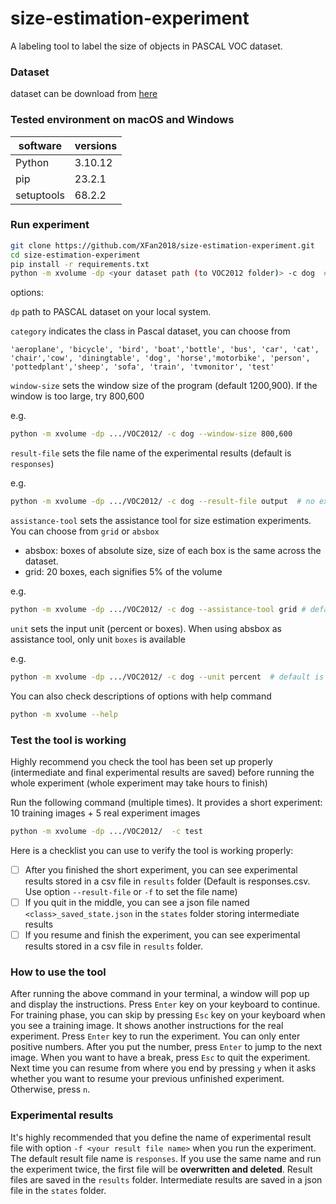 # size-estimation-experiment
A labeling tool to label the size of objects in PASCAL VOC dataset.

### Dataset
dataset can be download from [here](https://uofwaterloo-my.sharepoint.com/:f:/r/personal/x44fan_uwaterloo_ca/Documents/target-size/pascal?csf=1&web=1&e=ZWH7OY)
### Tested environment on macOS and Windows
| software   | versions |
|------------|----------|
| Python     | 3.10.12  |
| pip        | 23.2.1   |
| setuptools | 68.2.2   |


### Run experiment
```bash
git clone https://github.com/XFan2018/size-estimation-experiment.git
cd size-estimation-experiment
pip install -r requirements.txt
python -m xvolume -dp <your dataset path (to VOC2012 folder)> -c dog  # run dog class
```

options:

`dp` path to PASCAL dataset on your local system. 

`category` indicates the class in Pascal dataset, you can choose from 

`'aeroplane', 'bicycle', 'bird', 'boat','bottle', 'bus', 'car', 'cat', 'chair','cow', 'diningtable', 'dog', 'horse','motorbike', 'person', 'pottedplant','sheep', 'sofa', 'train', 'tvmonitor', 'test'`

`window-size` sets the window size of the program (default 1200,900). If the window is too large, try 800,600

e.g.

```bash
python -m xvolume -dp .../VOC2012/ -c dog --window-size 800,600
```

`result-file` sets the file name of the experimental results (default is `responses`)

e.g.
```bash
python -m xvolume -dp .../VOC2012/ -c dog --result-file output  # no extension, '.csv' will be appended to the file name
```


`assistance-tool` sets the assistance tool for size estimation experiments. You can choose from `grid` or `absbox`

- absbox: boxes of absolute size, size of each box is the same across the dataset. 
- grid: 20 boxes, each signifies 5% of the volume

e.g.
```bash
python -m xvolume -dp .../VOC2012/ -c dog --assistance-tool grid # default is absbox
```

`unit` sets the input unit (percent or boxes). When using absbox as assistance tool, only unit `boxes` is available

e.g.
```bash
python -m xvolume -dp .../VOC2012/ -c dog --unit percent  # default is boxes
```

You can also check descriptions of options with help command
```bash
python -m xvolume --help
```

### Test the tool is working 
Highly recommend you check the tool has been set up properly (intermediate and final experimental results are saved) before running the whole experiment (whole experiment may take hours to finish)

Run the following command (multiple times). It provides a short experiment: 10 training images + 5 real experiment images
```bash
python -m xvolume -dp .../VOC2012/  -c test
```

Here is a checklist you can use to verify the tool is working properly:

- [ ] After you finished the short experiment, you can see experimental results stored in a csv file in `results` folder (Default is responses.csv. Use option `--result-file` or `-f` to set the file name)
- [ ] If you quit in the middle, you can see a json file named `<class>_saved_state.json` in the `states` folder storing intermediate results
- [ ] If you resume and finish the experiment, you can see experimental results stored in a csv file in `results` folder. 

### How to use the tool
After running the above command in your terminal, a window will pop up and display the instructions. Press `Enter` key on your keyboard to continue. For training phase, you can skip by pressing `Esc` key on your keyboard when you see a training image. It shows another instructions for the real experiment.
Press `Enter` key to run the experiment. You can only enter positive numbers. After you put the number, press `Enter` to jump to the next image. When you want to have a break, press `Esc` to quit the experiment. Next time you can resume from where you end by pressing `y` when it asks whether you 
want to resume your previous unfinished experiment. Otherwise, press `n`.

### Experimental results
It's highly recommended that you define the name of experimental result file with option `-f <your result file name>` when you run the experiment.
The default result file name is `responses`. If you use the same name and run the experiment twice, the first file will be **overwritten and deleted**.
Result files are saved in the `results` folder. Intermediate results are saved in a json file in the `states` folder.  
